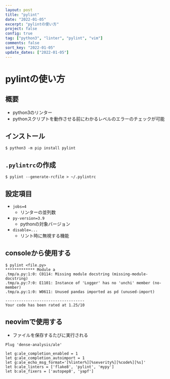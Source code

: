 ```yaml
---
layout: post
title: "pylint"
date: "2022-01-05"
excerpt: "pylintの使い方"
project: false
config: true
tag: ["python3", "linter", "pylint", "vim"]
comments: false
sort_key: "2022-01-05"
update_dates: ["2022-01-05"]
---
```


# pylintの使い方

## 概要
 - python3のリンター
 - pythonスクリプトを動作させる前にわかるレベルのエラーのチェックが可能

## インストール

```console
$ python3 -m pip install pylint
```

## `.pylintrc`の作成

```console
$ pylint --generate-rcfile > ~/.pylintrc
```

## 設定項目
 - `jobs=4`
   - リンターの並列数
 - `py-version=3.9`
   - pythonの対象バージョン
 - `disable=...`
   - リント時に無視する機能

## consoleから使用する

```console
$ pylint <file.py>
************* Module a
.tmp/a.py:1:0: C0114: Missing module docstring (missing-module-docstring)
.tmp/a.py:7:0: E1101: Instance of 'Logger' has no 'unchi' member (no-member)
.tmp/a.py:1:0: W0611: Unused pandas imported as pd (unused-import)

-----------------------------------
Your code has been rated at 1.25/10
```

## neovimで使用する
 - ファイルを保存するたびに実行される

```vimscript
Plug 'dense-analysis/ale'
```

```vimscript
let g:ale_completion_enabled = 1
let g:ale_completion_autoimport = 1
let g:ale_echo_msg_format='[%linter%][%severity%][%code%][%s]'
let b:ale_linters = ['flake8', 'pylint', 'mypy']
let b:ale_fixers = ['autopep8', 'yapf']
```

